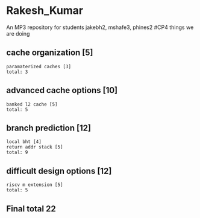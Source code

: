 # Rakesh_Kumar
An MP3 repository for students jakebh2, mshafe3, phines2
#CP4 things we are doing
## cache organization [5]
	paramaterized caches [3]
	total: 3
## advanced cache options [10]
	banked l2 cache [5]
	total: 5
## branch prediction [12]
	local bht [4]
	return addr stack [5]
	total: 9
## difficult design options [12]
	riscv m extension [5]
	total: 5
## Final total 22



